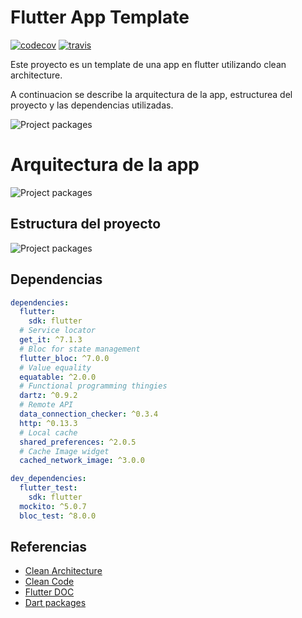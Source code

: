 # Flutter App Template
[![codecov](https://codecov.io/gh/santimattius/flutter_arch_template/branch/master/graph/badge.svg?token=4BXJWN2QVC)](https://codecov.io/gh/santimattius/flutter_arch_template) [![travis](https://travis-ci.com/santimattius/flutter_arch_template.svg?token=P7xvicFZMo2reEHHNuJS&branch=master)](https://travis-ci.com/santimattius/flutter_arch_template)

Este proyecto es un template de una app en flutter utilizando clean architecture.

A continuacion se describe la arquitectura de la app, estructurea del proyecto y las dependencias utilizadas.

<p align="left">
  <img src="https://github.com/santimattius/flutter_arch_template/blob/feature/style_by_platform/screenshoot/flutter_ios_android.png?raw=true" alt="Project packages"/>
</p>

# Arquitectura de la app

<p align="left">
  <img src="https://github.com/santimattius/flutter_arch_template/blob/feature/style_by_platform/screenshoot/flutter_clean_arch.png?raw=true" alt="Project packages"/>
</p>

## Estructura del proyecto

<p align="left">
  <img src="https://github.com/santimattius/flutter_arch_template/blob/feature/readme/screenshoot/flutter_package_structure.png?raw=true" alt="Project packages"/>
</p>

## Dependencias
```yaml
dependencies:
  flutter:
    sdk: flutter
  # Service locator
  get_it: ^7.1.3
  # Bloc for state management
  flutter_bloc: ^7.0.0
  # Value equality
  equatable: ^2.0.0
  # Functional programming thingies
  dartz: ^0.9.2
  # Remote API
  data_connection_checker: ^0.3.4
  http: ^0.13.3
  # Local cache
  shared_preferences: ^2.0.5
  # Cache Image widget
  cached_network_image: ^3.0.0

dev_dependencies:
  flutter_test:
    sdk: flutter
  mockito: ^5.0.7
  bloc_test: ^8.0.0
```
## Referencias

- [Clean Architecture](https://blog.cleancoder.com/uncle-bob/2012/08/13/the-clean-architecture.html)
- [Clean Code](https://blog.cleancoder.com/)
- [Flutter DOC](https://flutter.dev/docs)
- [Dart packages](https://pub.dev/)
